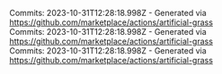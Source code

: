 Commits: 2023-10-31T12:28:18.998Z - Generated via https://github.com/marketplace/actions/artificial-grass
<br>
Commits: 2023-10-31T12:28:18.998Z - Generated via https://github.com/marketplace/actions/artificial-grass
<br>
Commits: 2023-10-31T12:28:18.998Z - Generated via https://github.com/marketplace/actions/artificial-grass
<br>
